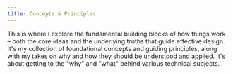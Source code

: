 ```yaml
---
title: Concepts & Principles
---
```


This is where I explore the fundamental building blocks of how things work –
both the core ideas and the underlying truths that guide effective design.
It's my collection of foundational concepts and guiding principles,
along with my takes on why and how they should be understood and applied.
It's about getting to the "why" and "what" behind various technical subjects.
